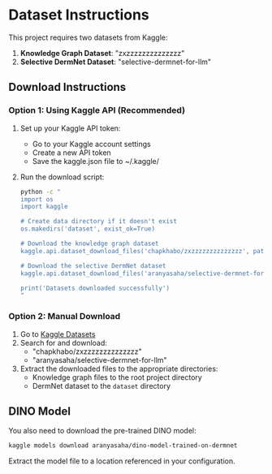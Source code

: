 # Dataset Instructions

This project requires two datasets from Kaggle:

1. **Knowledge Graph Dataset**: "zxzzzzzzzzzzzzzz"
2. **Selective DermNet Dataset**: "selective-dermnet-for-llm"

## Download Instructions

### Option 1: Using Kaggle API (Recommended)

1. Set up your Kaggle API token:
   - Go to your Kaggle account settings
   - Create a new API token
   - Save the kaggle.json file to ~/.kaggle/

2. Run the download script:
   ```bash
   python -c "
   import os
   import kaggle
   
   # Create data directory if it doesn't exist
   os.makedirs('dataset', exist_ok=True)
   
   # Download the knowledge graph dataset
   kaggle.api.dataset_download_files('chapkhabo/zxzzzzzzzzzzzzzz', path='./', unzip=True)
   
   # Download the selective DermNet dataset
   kaggle.api.dataset_download_files('aranyasaha/selective-dermnet-for-llm', path='./dataset', unzip=True)
   
   print('Datasets downloaded successfully')
   "
   ```

### Option 2: Manual Download

1. Go to [Kaggle Datasets](https://www.kaggle.com/datasets)
2. Search for and download:
   - "chapkhabo/zxzzzzzzzzzzzzzz"
   - "aranyasaha/selective-dermnet-for-llm"
3. Extract the downloaded files to the appropriate directories:
   - Knowledge graph files to the root project directory
   - DermNet dataset to the `dataset` directory

## DINO Model

You also need to download the pre-trained DINO model:

```bash
kaggle models download aranyasaha/dino-model-trained-on-dermnet
```

Extract the model file to a location referenced in your configuration.
